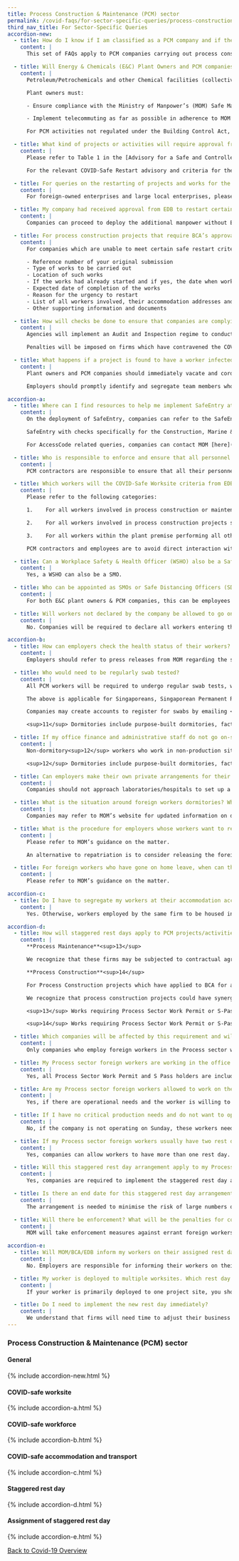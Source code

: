 ```yaml
---
title: Process Construction & Maintenance (PCM) sector
permalink: /covid-faqs/for-sector-specific-queries/process-construction-Maintenance
third_nav_title: For Sector-Specific Queries
accordion-new:
  - title: How do I know if I am classified as a PCM company and if the following FAQs apply to me?
    content: |
      This set of FAQs apply to PCM companies carrying out process construction and process turnaround maintenance works, as well as the relevant plant owners. PCM companies are defined as those which are corporate members of the Association of the Process Industry (ASPRI) and endorsed by ASPRI as a PCM contractor, allowed to employ Process account Work Permit and S-Pass Holders.

  - title: Will Energy & Chemicals (E&C) Plant Owners and PCM companies be allowed to resume their operations after 2 June 2020?
    content: |
      Petroleum/Petrochemicals and other Chemical facilities (collectively known as E&C facilities) are part of the Manufacturing & Production facilities that are allowed to re-open after 2 June 2020 without any manpower quota.

      Plant owners must:

      -	Ensure compliance with the Ministry of Manpower’s (MOM) Safe Management Measures (SMM) and checklist.

      -	Implement telecommuting as far as possible in adherence to MOM’s SMM.

      For PCM activities not regulated under the Building Control Act, E&C plant owners and their PCM contractors must ensure compliance to the COVID-Safe Restart Criteria for E&C plant owners and PCM companies published on MTI’s GoBusiness portal here.

  - title: What kind of projects or activities will require approval from the relevant authorities before they can start/resume from 2 June 2020 onwards? Is there any difference in the resumption of work after Circuit Breaker between the PCM and Construction Sector?
    content: |
      Please refer to Table 1 in the [Advisory for a Safe and Controlled Restart of the PCM sector](/safemanagement/general/) for details on the guidelines that would apply to different types of works and companies.

      For the relevant COVID-Safe Restart advisory and criteria for the Construction sector, please refer to the BCA advisory dated [10 August 2020](https://www1.bca.gov.sg/docs/default-source/bca-restart/circular-on-permission-to-resume-work-and-safe-accomm-relaxation.pdf){:target="_blank"} here and the BCA’s COVID-19 website [here](https://www1.bca.gov.sg/COVID-19){:target="_blank"}.

  - title: For queries on the restarting of projects and works for the PCM sector, is there a point-of-contact in EDB or ESG that I can consult on the queries?
    content: |
      For foreign-owned enterprises and large local enterprises, please contact EDB [here](http://www.edb.gov.sg/en/contact/contact-us.html){:target="_blank"} if you have any queries or require clarifications. All other local enterprises can contact Enterprise Singapore [here](/contact-us/) if you have any queries or require clarifications.

  - title: My company had received approval from EDB to restart certain construction or turnaround maintenance projects with some workers. Do I need to inform EDB of additional manpower that I plan to deploy?
    content: |
      Companies can proceed to deploy the additional manpower without EDB’s approval, subject to the MTI-approved manning levels of their PCM contractors. Companies should maintain updated records of the worker cohorting arrangements (worker details, worksite team/zone, transport and accommodation arrangements) for prompt submission to the relevant authorities if needed, especially in the event of a Covid incident.  

  - title: For process construction projects that require BCA’s approval for resumption of works but are unable to meet certain BCA safe restart criteria, where can I lodge an appeal?
    content: |
      For companies which are unable to meet certain safe restart criteria from BCA and have legitimate justifications as to why these restart criteria would not be feasible for the process construction project, you can write in to bca_appeals@bca.gov.sg to appeal with the following information:

      -	Reference number of your original submission
      -	Type of works to be carried out
      -	Location of such works
      -	If the works had already started and if yes, the date when works started
      -	Expected date of completion of the works
      -	Reason for the urgency to restart
      -	List of all workers involved, their accommodation addresses and their compliance with BCA’s COVID-Safe Restart Criteria
      -	Other supporting information and documents

  - title: How will checks be done to ensure that companies are complying with COVID-Safe Restart criteria?
    content: |
      Agencies will implement an Audit and Inspection regime to conduct checks and to ensure compliance on site based on relevant safe management measures.

      Penalties will be imposed on firms which have contravened the COVID-Safe Restart criteria or MOM’s Safe Management Measures, whichever relevant. In addition, these firms will be required to resubmit their rectification plans, where applicable, and implement these measures as part of the follow ups to the enforcement actions taken.

  - title: What happens if a project is found to have a worker infected with COVID-19 after works have been resumed?
    content: |
      Plant owners and PCM companies should immediately vacate and cordon-off the immediate section of the workplace premises where the confirmed case worked. There is no need to vacate the building or the whole floor if there is no sustained and close contact with the confirmed case. Subsequently, carry out a thorough cleaning and disinfect all relevant on-site areas and assets exposed to confirmed cases, in accordance with the National Environment Agency’s (NEA’s) guidelines. Please refer to the COVID-Safe Restart criteria for E&C plant owners and PCM companies for further guidance on the handling of suspected and/or confirmed cases.

      Employers should promptly identify and segregate team members who were in sustained and close contact with the confirmed case to support MOH’s contact tracing efforts. Close contacts will be isolated and tested, and works on site may be suspended.

accordion-a:
  - title: Where can I find resources to help me implement SafeEntry at my worksite?
    content: |
      On the deployment of SafeEntry, companies can refer to the SafeEntry website [here](https://www.safeentry.gov.sg/){:target="_blank"} for a full step-by-step guide and resources (including posters that can be displayed at scanning stations). FAQs and additional technical support are available [here](https://support.safeentry.gov.sg/hc/en-us){:target="_blank"}.

      SafeEntry with checks specifically for the Construction, Marine & Offshore and Process sectors is available to ensure that your entry checks incorporate sector-specific requirements such as the fulfillment of regular swabbing requirements, and use of TraceTogether. To install SafeEntry with checks specifically for the CMP sectors, please refer to this [user guide](https://go.gov.sg/safeentry-construction-sites-guide){:target="_blank"}.

      For AccessCode related queries, companies can contact MOM [here](https://www.mom.gov.sg/contact-us){:target="_blank"}.

  - title: Who is responsible to enforce and ensure that all personnel from PCM companies comply with COVID-Safe Worksite requirements?
    content: |
      PCM contractors are responsible to ensure that all their personnel (e.g. employees, contractors, etc.) adhere to COVID-Safe Worksite requirements for PCM companies, as well as any requirements determined by plant owners for the worksite.

  - title: Which workers will the COVID-Safe Worksite criteria from EDB apply to?
    content: |
      Please refer to the following categories:

      1.	For all workers involved in process construction or maintenance activities that are not regulated under the Building Control Act, the PCM sector COVID-Safe Worksite criteria from EDB would apply.

      2.	For all workers involved in process construction projects subject to BCA’s approval, the relevant requirements under BCA’s COVID-Safe Worksite Guidelines would apply.

      3.	For all workers within the plant premise performing all other work, they would have to comply with the SMM laid out by the plant owners.

      PCM contractors and employees are to avoid direct interaction with the E&C plant owner/customer’s employees except for safety and quality checks.

  - title: Can a Workplace Safety & Health Officer (WSHO) also be a Safe Management Officer (SMO)?
    content: |
      Yes, a WSHO can also be a SMO.

  - title: Who can be appointed as SMOs or Safe Distancing Officers (SDO)?
    content: |
      For both E&C plant owners & PCM companies, this can be employees that have been appointed to assume the roles of SMOs & SDOs. PCM companies will have to employ both SMOs and SDOs, while plant owners will have to minimally employ SMOs. SMOs & SDOs from plant owners and PCM companies should also work together to implement and coordinate the SMM system at the worksite.

  - title: Will workers not declared by the company be allowed to go onto the worksite?
    content: |
      No. Companies will be required to declare all workers entering the worksite and ensure that those who are unwell or have not completed the required swab tests do not enter the worksite for the project.

accordion-b:
  - title: How can employers check the health status of their workers?
    content: |
      Employers should refer to press releases from MOM regarding the status of dormitories, and also communicate with their workers to verify their health status.

  - title: Who would need to be regularly swab tested?
    content: |
      All PCM workers will be required to undergo regular swab tests, with the exception of non-dormitory<sup>11</sup> workers who work in non-production sites or work from home.

      The above is applicable for Singaporeans, Singaporean Permanent Residents, Work Permit Holders, S Pass Holders and Employment Pass Holders.

      Companies may create accounts to register for swabs by emailing <swab@edb.gov.sg>{:target="_blank"} and schedule for workers to be swabbed via <https://swab.hpb.gov.sg/ext/login.aspx>{:target="_blank"}. If any workers who are working are found to have missed regular testing, the workers’ AccessCode will turn Red after a grace period and the worker should not return to work. MOM will also follow-up to revoke the workpass and blacklist the company should there be no valid reason for the worker missing the swab. EDB also reserves the right to withdraw any approval given for resumption of works.

      <sup>11</sup> Dormitories include purpose-built dormitories, factory-converted dormitories, construction temporary quarters, temporary occupation license quarters, temporary living quarters and government decant sites.

  - title: If my office finance and administrative staff do not go on-site or come into contact with on-site workers, do they have to be regularly swab tested?
    content: |
      Non-dormitory<sup>12</sup> workers who work in non-production sites or work from home do not need to be regularly swab tested.

      <sup>12</sup> Dormitories include purpose-built dormitories, factory-converted dormitories, construction temporary quarters, temporary occupation license quarters, temporary living quarters and government decant sites.

  - title: Can employers make their own private arrangements for their employees to be tested?
    content: |
      Companies should not approach laboratories/hospitals to set up a private arrangement for these tests. Companies may create accounts to register for swabs by emailing swab@edb.gov.sg and schedule for workers to be swabbed via <https://swab.hpb.gov.sg/ext/login.aspx>{:target="_blank"}.

  - title: What is the situation around foreign workers dormitories? When can my workers leave the dormitory for work?
    content: |
      Companies may refer to MOM’s website for updated information on dormitory clearance [here](https://www.mom.gov.sg/covid-19/cleared-dormitories){:target="_blank"} and MOM’s advisory to employers on safe living in foreign worker dormitories [here](https://www.mom.gov.sg/covid-19/advisory-to-employers-on-safe-living-for-foreign-worker-dormitories){:target="_blank"}.

  - title: What is the procedure for employers whose workers want to return to their native countries? Who can they approach, is it the task force at the dormitory? When are these foreign workers allowed to leave?
    content: |
      Please refer to MOM’s guidance on the matter.

      An alternative to repatriation is to consider releasing the foreign worker to other companies that are short in manpower. If it is assessed that the foreign workers are not needed, an alternative is that employers may give consent for them to be transferred to other employers facing manpower shortages. Employers can approach Singapore Business Federation (SBF) at <manpowerconnect@sbf.org.sg>{:target="_blank"} or visit SBF’s website [here]<https://www.sbf.org.sg/media-centre/manpowerconnect>{:target="_blank"}.

  - title: For foreign workers who have gone on home leave, when can they return?
    content: |
      Please refer to MOM’s guidance on the matter.

accordion-c:
  - title: Do I have to segregate my workers at their accommodation according to their projects and teams?
    content: |
      Yes. Otherwise, workers employed by the same firm to be housed in the same room. Limited to a maximum of 2 employers housed within each room. Please refer to the latest guidance on the matter [here](https://go.gov.sg/bca-circular-cohorting-exercise){:target="_blank"}.

accordion-d:
  - title: How will staggered rest days apply to PCM projects/activities that involve Work Permit and S Pass holders hired under the Process account?
    content: |
      **Process Maintenance**<sup>13</sup>  

      We recognize that these firms may be subjected to contractual agreements on days when their services need to be provided. To cater for their varying manpower deployment requirements, we will allow firms to choose the appropriate rest days for their workers between Monday to Saturday, as the day when the worker is allowed to exit the dorm. Workers can continue to rest from work on Sunday but must stay within the dorm.

      **Process Construction**<sup>14</sup>    

      For Process Construction projects which have applied to BCA for approval to restart, BCA will assign a rest day for the Construction account Work Permit and S-pass holders involved in the project. For projects that do not apply to BCA for restart, employers of Construction account Work Permit or S-Pass Holders can choose a rest day for each of their workers.

      We recognize that process construction projects could have synergies with process maintenance works (e.g. shared equipment/workers, interdependent job sequencing). To cater for these synergies, we will allow Process firms to choose the appropriate rest days for their Process account Work Permit and S-Pass holders between Monday to Saturday, as the day when the worker is allowed to exit the dorm. Workers can continue to rest from work on Sunday but must stay within the dorm. Employers should work with the project/plant owner to select the appropriate rest day for their workers from Monday to Saturday.

      <sup>13</sup> Works requiring Process Sector Work Permit or S-Pass Holders in connection with the maintenance of plant equipment in the Petroleum/Petrochemicals and other Chemicals manufacturing sector.

      <sup>14</sup> Works requiring Process Sector Work Permit or S-Pass Holders in connection with the construction of plant equipment in the Petroleum/Petrochemicals and other Chemicals manufacturing sector.

  - title: Which companies will be affected by this requirement and will this be imposed on all employees within the company?
    content: |
      Only companies who employ foreign workers in the Process sector will be affected. Staggered rest days will apply to all Work Permit and S Pass holders hired under the Process account. Companies can check the category of their foreign workers via Ministry of Manpower’s (MOM’s) Work Permit Online platform [here]<https://www.mom.gov.sg/eservices/services/wp-online-for-businesses-and-employment-agencies>{:target="_blank"}. Companies are required to adopt and implement the staggered rest day arrangement for these employees.

  - title: My Process sector foreign workers are working in the office and not on the production site, are they required to follow the staggered rest day arrangement?
    content: |  
      Yes, all Process Sector Work Permit and S Pass holders are included regardless of their assigned worksite and role. This will help to reduce crowding when they are out on personal activities on their rest days.

  - title: Are my Process sector foreign workers allowed to work on their allocated rest day?
    content: |        
      Yes, if there are operational needs and the worker is willing to work on their rest day. However, employers are to comply with the Employment Act and compensate the worker with overtime pay, and abide by the overtime hours limit accordingly.

  - title: If I have no critical production needs and do not want to operate on Sunday, do my Process sector workers still need to report to work as it is not their assigned rest day?
    content: |      
      No, if the company is not operating on Sunday, these workers need not report to the worksite but they will not be able to leave their dormitory for leisure or personal errands that day. The workers can leave the dormitories for leisure or personal reasons only on their assigned rest day each week.

  - title: If my Process sector foreign workers usually have two rest days per week, can they be given two rest days?
    content: |    
      Yes, companies can allow workers to have more than one rest day. Nonetheless, companies need to update only one of the rest days in the Safe@Work system. This will be the day where the workers will be able to leave their dormitory for leisure and personal reasons. On other rest days, the worker need not work, but will need to rest in their dormitory during this stage of the pandemic.

  - title: Will this staggered rest day arrangement apply to my Process sector workers who are not living in dormitories?
    content: |    
      Yes, companies are required to implement the staggered rest day arrangement for their Process sector workers regardless of their place of residence. Staggered rest day is needed to prevent the risk of large numbers of people congregating on their rest days, which will heighten the risk of COVID-19 transmission. This arrangement will reduce the pool of people interacting with others outside of work on any given day, and mitigate the public health risk to themselves, and others. However, workers not living in dormitories will not be required to apply for Exit Pass to leave their residence.

  - title: Is there an end date for this staggered rest day arrangement?
    content: |    
      The arrangement is needed to minimise the risk of large numbers of people congregating, and thereby reduce the risk of COVID-19 transmission. Staggered rest days will be reviewed when the COVID-19 pandemic has abated.

  - title: Will there be enforcement? What will be the penalties for companies and workers who do not comply with the staggered rest day arrangement?
    content: |   
      MOM will take enforcement measures against errant foreign workers including the suspension of dorm exits for leisure purposes, and in extreme cases, the revocation of work passes.

accordion-e:
  - title: Will MOM/BCA/EDB inform my workers on their assigned rest day?
    content: |
      No. Employers are responsible for informing their workers on their assigned rest days and if there are any subsequent changes.

  - title: My worker is deployed to multiple worksites. Which rest day should I follow?
    content: |
      If your worker is primarily deployed to one project site, you should follow the rest day of the project site. If your worker serves multiple project sites or is not deployed to a site, you may select a rest day between Monday to Saturday that best fits his work schedule. Please log on to MOM’s Safe@Work system to select a suitable rest day for your worker.

  - title: Do I need to implement the new rest day immediately?
    content: |
      We understand that firms will need time to adjust their business practices and manpower deployment to implement their new rest day. Hence, you will be given one-month grace period from 12 August 2020 to implement your new rest day.
---
```


### Process Construction & Maintenance (PCM) sector

#### General
{% include accordion-new.html %}

#### COVID-safe worksite
{% include accordion-a.html %}

#### COVID-safe workforce
{% include accordion-b.html %}

#### COVID-safe accommodation and transport
{% include accordion-c.html %}

#### Staggered rest day
{% include accordion-d.html %}

#### Assignment of staggered rest day
{% include accordion-e.html %}

[Back to Covid-19 Overview](/covid/)
